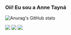 ### Oii! Eu sou a Anne Tayná

![Anurag's GitHub stats](https://github-readme-stats.vercel.app/api?username=AnneTGB&show_icons=true&theme=radical)

<a href="https://www.instagram.com/anne_tgb/" target="_blank"><img src="https://img.shields.io/badge/-Instagram-%23E4405F?style=for-the-badge&logo=instagram&logoColor=white" target="_blank"></a>
 <a href= "discordapp.com/users/513849540504322048" target="_blank"><img src="https://img.shields.io/badge/Discord-7289DA?style=for-the-badge&logo=discord&logoColor=white" target="_blank"></a> 
  <a href="https://www.linkedin.com/in/anne-tayn%C3%A1-bb8274287/" target="_blank"><img src="https://img.shields.io/badge/-LinkedIn-%230077B5?style=for-the-badge&logo=linkedin&logoColor=white" target="_blank"></a> 

